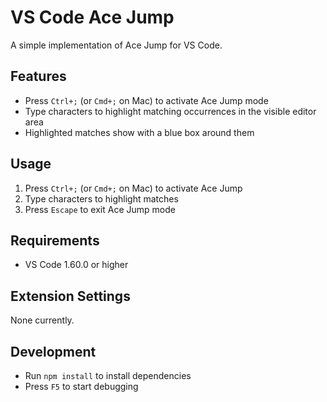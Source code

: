 # VS Code Ace Jump

A simple implementation of Ace Jump for VS Code.

## Features

- Press `Ctrl+;` (or `Cmd+;` on Mac) to activate Ace Jump mode
- Type characters to highlight matching occurrences in the visible editor area
- Highlighted matches show with a blue box around them

## Usage

1. Press `Ctrl+;` (or `Cmd+;` on Mac) to activate Ace Jump
2. Type characters to highlight matches
3. Press `Escape` to exit Ace Jump mode

## Requirements

- VS Code 1.60.0 or higher

## Extension Settings

None currently.

## Development

- Run `npm install` to install dependencies
- Press `F5` to start debugging 